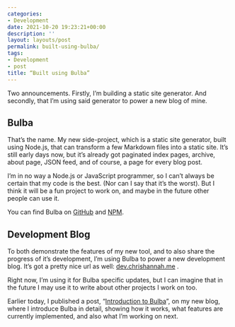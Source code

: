 ```yaml
---
categories:
- Development
date: 2021-10-20 19:23:21+00:00
description: ''
layout: layouts/post
permalink: built-using-bulba/
tags:
- Development
- post
title: “Built using Bulba”
---
```


Two announcements. Firstly, I’m building a static site generator. And secondly, that I’m using said generator to power a new blog of mine.

## Bulba

That’s the name. My new side-project, which is a static site generator, built using Node.js, that can transform a few Markdown files into a static site. It’s still early days now, but it’s already got paginated index pages, archive, about page, JSON feed, and of course, a page for every blog post.

I’m in no way a Node.js or JavaScript programmer, so I can’t always be certain that my code is the best. (Nor can I say that it’s the worst). But I think it will be a fun project to work on, and maybe in the future other people can use it.

You can find Bulba on [GitHub](http://github.com/chrishannah/Bulba) and [NPM](https://www.npmjs.com/package/@chrishannah/bulba).

## Development Blog

To both demonstrate the features of my new tool, and to also share the progress of it’s development, I’m using Bulba to power a new development blog. It’s got a pretty nice url as well: [dev.chrishannah.me](https://dev.chrishannah.me) .

Right now, I’m using it for Bulba specific updates, but I can imagine that in the future I may use it to write about other projects I work on too.

Earlier today, I published a post, “[Introduction to Bulba](https://dev.chrishannah.me/introduction-to-bulba.html)”, on my new blog, where I introduce Bulba in detail, showing how it works, what features are currently implemented, and also what I’m working on next.